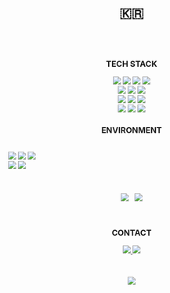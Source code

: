 <!--
**melll93/melll93** is a ✨ _special_ ✨ repository because its `README.md` (this file) appears on your GitHub profile.
Here are some ideas to get you started:
- 🔭 I’m currently working on ...
- 🌱 I’m currently learning ...
- 👯 I’m looking to collaborate on ...
- 🤔 I’m looking for help with ...
- 💬 Ask me about ...
- 📫 How to reach me: ...
- 😄 Pronouns: ...
- ⚡ Fun fact: ...
-->
<!-- ![header](https://capsule-render.vercel.app/api?type=soft&color=auto&height=150&section=header&text=Learnung,&nbsp;Running...&fontSize=70&animation=twinkling) -->

<h1 align="center">🇰🇷</h1>
<br><br>

<h3 align="center">  TECH STACK  </h3>
<p align="center">
  <img src="https://img.shields.io/badge/Java-007396?style=for-the-badge&logo=java&logoColor=white"> 
  <img src="https://img.shields.io/badge/JavaScript-F7DF1E?style=for-the-badge&logo=javascript&logoColor=black"> 
  <img src="https://img.shields.io/badge/HTML5-E34F26?style=for-the-badge&logo=html5&logoColor=white"> 
  <img src="https://img.shields.io/badge/CSS3-1572B6?style=for-the-badge&logo=css3&logoColor=white"> 
  <br>

  <img src="https://img.shields.io/badge/Spring-6DB33F?style=for-the-badge&logo=spring&logoColor=white">
  <img src="https://img.shields.io/badge/Springboot-6DB33F?style=for-the-badge&logo=springboot&logoColor=white">
  <img src="https://img.shields.io/badge/tomcat-F8DC75?style=for-the-badge&logo=apachetomcat&logoColor=white">
  <br>
  
  <img src="https://img.shields.io/badge/Node.js-339933?style=for-the-badge&logo=Node.js&logoColor=white"> 
  <img src="https://img.shields.io/badge/express-000000?style=for-the-badge&logo=express&logoColor=white">
  <img src="https://img.shields.io/badge/React-61DAFB?style=for-the-badge&logo=react&logoColor=black"> 
<!--   <img src="https://img.shields.io/badge/bootstrap-7952B3?style=for-the-badge&logo=bootstrap&logoColor=white">
  <img src="https://img.shields.io/badge/tailwind-06B6D4?style=for-the-badge&logo=tailwindcss&logoColor=white"> -->
  <br>

  <img src="https://img.shields.io/badge/Oracle-F80000?style=for-the-badge&logo=oracle&logoColor=white"> 
  <img src="https://img.shields.io/badge/MySql-4479A1?style=for-the-badge&logo=mysql&logoColor=white"> 
  <img src="https://img.shields.io/badge/aws-232F3E?style=for-the-badge&logo=amazonaws&logoColor=white">  
  <br>



<h3 align="center">  ENVIRONMENT  </h3>
  <br>
  <img src="https://img.shields.io/badge/eclipse-2C2255?style=for-the-badge&logo=eclipseide&logoColor=white" />
  <img src="https://img.shields.io/badge/intellij-000000?style=for-the-badge&logo=intellijidea&logoColor=white" />
  <img src="https://img.shields.io/badge/vscode-007ACC?style=for-the-badge&logo=visualstudiocode&logoColor=white" />
  <br>
  <img src="https://img.shields.io/badge/git-F05032?style=for-the-badge&logo=git&logoColor=white" />  
  <img src="https://img.shields.io/badge/github-181717?style=for-the-badge&logo=github&logoColor=white" />
  <br>
</p>
  <!--<img src="https://img.shields.io/badge/fontawesome-339AF0?style=for-the-badge&logo=fontawesome&logoColor=white">-->
  <!--<img src="https://img.shields.io/badge/linux-FCC624?style=for-the-badge&logo=linux&logoColor=black"> -->
  <!--<img src="https://img.shields.io/badge/vue.js-4FC08D?style=for-the-badge&logo=vue.js&logoColor=white"> -->
  <!--<img src="https://img.shields.io/badge/firebase-FFCA28?style=for-the-badge&logo=firebase&logoColor=white">-->
  <!--<img src="https://img.shields.io/badge/jquery-0769AD?style=for-the-badge&logo=jquery&logoColor=white">-->
  
<!-- [![Solved.ac Profile](http://mazassumnida.wtf/api/v2/generate_badge?boj=yemeltu)](https://solved.ac/yemeltu/) -->
<br>
<p align="center">
  <img align="center" src="http://mazassumnida.wtf/api/v2/generate_badge?boj=yemeltu" />&nbsp;&nbsp;
  <img align="center" src="https://github-readme-stats.vercel.app/api/?username=melll93&show_icons=true&theme=dracula" />
</p>
  
<br>

<h3 align="center">  CONTACT  </h3>
<p align="center">
  <a href="https://melll.tistory.com/">  
    <img src="https://img.shields.io/badge/Tistory-000000?style=for-the-badge&logo=tistory&logoColor=white&link=https://melll.tistory.com">
  </a>
  <a href="https://www.instagram.com/hyeon.o_oy/">
    <img src="https://img.shields.io/badge/Instagram-E4405F?style=for-the-badge&logo=Instagram&logoColor=white">
  </a>

</p>
<br>

<p align="center">
  <img src="https://hits.seeyoufarm.com/api/count/incr/badge.svg?url=https%3A%2F%2Fgithub.com%2Fmelll93&count_bg=%23ED6DA3&title_bg=%2386757E&icon=github.svg&icon_color=%23E1DEDE&title=hits&edge_flat=false"/>
</p>
